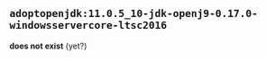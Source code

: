 ## `adoptopenjdk:11.0.5_10-jdk-openj9-0.17.0-windowsservercore-ltsc2016`

**does not exist** (yet?)
